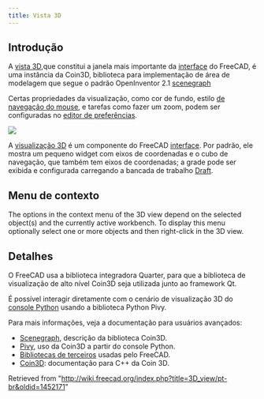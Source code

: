 ```yaml
---
title: Vista 3D
---
```

## Introdução

A  [vista 3D](/3D_view "3D view"),que constitui a janela mais importante da  [interface](/Interface "Interface") do FreeCAD, é uma instância da Coin3D, biblioteca para implementação de área de modelagem que segue o padrão OpenInventor 2.1  [scenegraph](/Scenegraph "Scenegraph")

Certas propriedades da visualização, como cor de fundo, estilo  [de navegação do mouse](/Mouse_navigation "Mouse navigation"), e tarefas como fazer um zoom, podem ser configuradas no  [editor de preferências](/Preferences_Editor "Preferences Editor").

![](/images/FreeCAD_3D_view.png)

A [visualização 3D](/index.php?title=Visualiza%C3%A7%C3%A3o_3D&action=edit&redlink=1 "Visualização 3D (page does not exist)") é um componente do FreeCAD [interface](/Interface "Interface"). Por padrão, ele mostra um pequeno widget com eixos de coordenadas e o cubo de navegação, que também tem eixos de coordenadas; a grade pode ser exibida e configurada carregando a bancada de trabalho  [Draft](/Draft_Workbench "Draft Workbench").

## Menu de contexto

The options in the context menu of the 3D view depend on the selected object(s) and the currently active workbench. To display this menu optionally select one or more objects and then right-click in the 3D view.

## Detalhes

O FreeCAD usa a biblioteca integradora Quarter, para que a biblioteca de visualização de alto nível Coin3D seja utilizada junto ao framework Qt.

É possível interagir diretamente com o cenário de visualização 3D do [console Python](/Python_console "Python console") usando a biblioteca Python Pivy.

Para mais informações, veja a documentação para usuários avançados:

* [Scenegraph](/Scenegraph "Scenegraph"), descrição da biblioteca Coin3D.
* [Pivy](/Pivy "Pivy"), uso da Coin3D a partir do console Python.
* [Bibliotecas de terceiros](/Third_Party_Libraries "Third Party Libraries") usadas pelo FreeCAD.
* [Coin3D](https://grey.colorado.edu/coin3d/index.html): documentação para C++ da Coin 3D.

Retrieved from "<http://wiki.freecad.org/index.php?title=3D_view/pt-br&oldid=1452171>"
